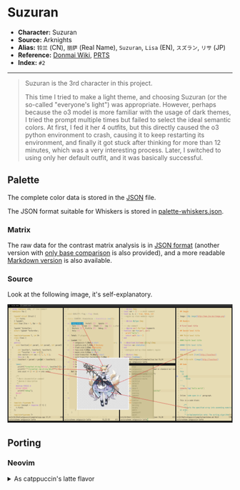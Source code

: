 # Suzuran

- **Character:** Suzuran
- **Source:** Arknights
- **Alias:** `铃兰` (CN), `丽萨` (Real Name), `Suzuran`, `Lisa` (EN), `スズラン`, `リサ` (JP)
- **Reference:** [Donmai Wiki](<https://donmai.moe/wiki_pages/arknights_suzuran>), [PRTS](https://prts.wiki/w/%E9%93%83%E5%85%B0)
- **Index:** `#2`

---

> Suzuran is the 3rd character in this project.
>
> This time I tried to make a light theme, and choosing Suzuran (or the so-called "everyone's light") was appropriate. However, perhaps because the o3 model is more familiar with the usage of dark themes, I tried the prompt multiple times but failed to select the ideal semantic colors.
> At first, I fed it her 4 outfits, but this directly caused the o3 python environment to crash, causing it to keep restarting its environment, and finally it got stuck after thinking for more than 12 minutes, which was a very interesting process.
> Later, I switched to using only her default outfit, and it was basically successful.

## Palette

The complete color data is stored in the [JSON](./palette.json) file.

The JSON format suitable for Whiskers is stored in [palette-whiskers.json](./palette-whiskers.json).

### Matrix

The raw data for the contrast matrix analysis is in [JSON format](./contrast-matrix.json) (another version with [only base comparison](./contrast-base.json) is also provided), and a more readable [Markdown version](./contrast-report.md) is also available.

### Source

Look at the following image, it's self-explanatory.

![sample](./assets/sample.png)

## Porting

### Neovim

<details>
  <summary>As catppuccin's latte flavor</summary>

```lua
require("catppuccin").setup {
    color_overrides = {
        latte = {
        rosewater= "#8F4E4C",
        flamingo = "#874542",
        pink     = "#8E4561",
        mauve    = "#6B4A7F",
        red      = "#b43842",
        maroon   = "#a34246",
        peach    = "#8F5524",
        yellow   = "#6E5715",
        green    = "#0C6B51",
        teal     = "#18685A",
        sky      = "#255B74",
        sapphire = "#066ca2",
        blue     = "#386a8f",
        lavender = "#715894",
        text     = "#111115",
        subtext0 = "#2b2e34",
        subtext1 = "#1e1f24",
        base     = "#E7DCB4",
        mantle   = "#DED2A6",
        crust    = "#D6C897",
        surface0 = "#C5B57B",
        surface1 = "#B5A25E",
        surface2 = "#A48F3F",
        overlay0 = "#947C16",
        overlay1 = "#806B12",
        overlay2 = "#6C5A0D",
        },
    }
}
```
</details>
